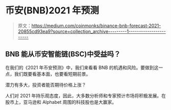 # 币安(BNB)2021 年预测

> 原文：<https://medium.com/coinmonks/binance-bnb-forecast-2021-20855cd93ea9?source=collection_archive---------1----------------------->

## BNB 能从币安智能链(BSC)中受益吗？

在我们的《2021 年币安预测》中，我们来看看 BNB 的机遇和风险。要做到这一点，我们既要看基本面，也要看短期前景。

潜力有多大，投资者能否期待价格上涨？

人们对 2021 年持乐观态度，因此，大多数分析师和专家预计市场将积极发展。在股市上，亚马逊和 Alphabet 周围的科技股也是大赢家。